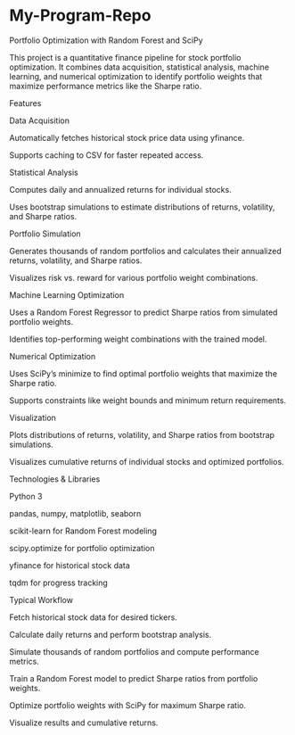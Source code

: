 # My-Program-Repo

Portfolio Optimization with Random Forest and SciPy

This project is a quantitative finance pipeline for stock portfolio optimization. It combines data acquisition, statistical analysis, machine learning, and numerical optimization to identify portfolio weights that maximize performance metrics like the Sharpe ratio.

Features

Data Acquisition

Automatically fetches historical stock price data using yfinance.

Supports caching to CSV for faster repeated access.

Statistical Analysis

Computes daily and annualized returns for individual stocks.

Uses bootstrap simulations to estimate distributions of returns, volatility, and Sharpe ratios.

Portfolio Simulation

Generates thousands of random portfolios and calculates their annualized returns, volatility, and Sharpe ratios.

Visualizes risk vs. reward for various portfolio weight combinations.

Machine Learning Optimization

Uses a Random Forest Regressor to predict Sharpe ratios from simulated portfolio weights.

Identifies top-performing weight combinations with the trained model.

Numerical Optimization

Uses SciPy’s minimize to find optimal portfolio weights that maximize the Sharpe ratio.

Supports constraints like weight bounds and minimum return requirements.

Visualization

Plots distributions of returns, volatility, and Sharpe ratios from bootstrap simulations.

Visualizes cumulative returns of individual stocks and optimized portfolios.

Technologies & Libraries

Python 3

pandas, numpy, matplotlib, seaborn

scikit-learn for Random Forest modeling

scipy.optimize for portfolio optimization

yfinance for historical stock data

tqdm for progress tracking

Typical Workflow

Fetch historical stock data for desired tickers.

Calculate daily returns and perform bootstrap analysis.

Simulate thousands of random portfolios and compute performance metrics.

Train a Random Forest model to predict Sharpe ratios from portfolio weights.

Optimize portfolio weights with SciPy for maximum Sharpe ratio.

Visualize results and cumulative returns.
